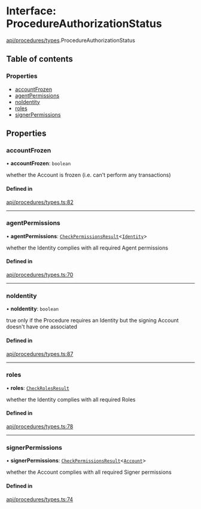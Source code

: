 # Interface: ProcedureAuthorizationStatus

[api/procedures/types](../wiki/api.procedures.types).ProcedureAuthorizationStatus

## Table of contents

### Properties

- [accountFrozen](../wiki/api.procedures.types.ProcedureAuthorizationStatus#accountfrozen)
- [agentPermissions](../wiki/api.procedures.types.ProcedureAuthorizationStatus#agentpermissions)
- [noIdentity](../wiki/api.procedures.types.ProcedureAuthorizationStatus#noidentity)
- [roles](../wiki/api.procedures.types.ProcedureAuthorizationStatus#roles)
- [signerPermissions](../wiki/api.procedures.types.ProcedureAuthorizationStatus#signerpermissions)

## Properties

### accountFrozen

• **accountFrozen**: `boolean`

whether the Account is frozen (i.e. can't perform any transactions)

#### Defined in

[api/procedures/types.ts:82](https://github.com/PolymeshAssociation/polymesh-sdk/blob/f8a937f04/src/api/procedures/types.ts#L82)

___

### agentPermissions

• **agentPermissions**: [`CheckPermissionsResult`](../wiki/api.entities.types.CheckPermissionsResult)\<[`Identity`](../wiki/api.entities.types.SignerType#identity)\>

whether the Identity complies with all required Agent permissions

#### Defined in

[api/procedures/types.ts:70](https://github.com/PolymeshAssociation/polymesh-sdk/blob/f8a937f04/src/api/procedures/types.ts#L70)

___

### noIdentity

• **noIdentity**: `boolean`

true only if the Procedure requires an Identity but the signing Account
  doesn't have one associated

#### Defined in

[api/procedures/types.ts:87](https://github.com/PolymeshAssociation/polymesh-sdk/blob/f8a937f04/src/api/procedures/types.ts#L87)

___

### roles

• **roles**: [`CheckRolesResult`](../wiki/api.entities.types.CheckRolesResult)

whether the Identity complies with all required Roles

#### Defined in

[api/procedures/types.ts:78](https://github.com/PolymeshAssociation/polymesh-sdk/blob/f8a937f04/src/api/procedures/types.ts#L78)

___

### signerPermissions

• **signerPermissions**: [`CheckPermissionsResult`](../wiki/api.entities.types.CheckPermissionsResult)\<[`Account`](../wiki/api.entities.types.SignerType#account)\>

whether the Account complies with all required Signer permissions

#### Defined in

[api/procedures/types.ts:74](https://github.com/PolymeshAssociation/polymesh-sdk/blob/f8a937f04/src/api/procedures/types.ts#L74)
